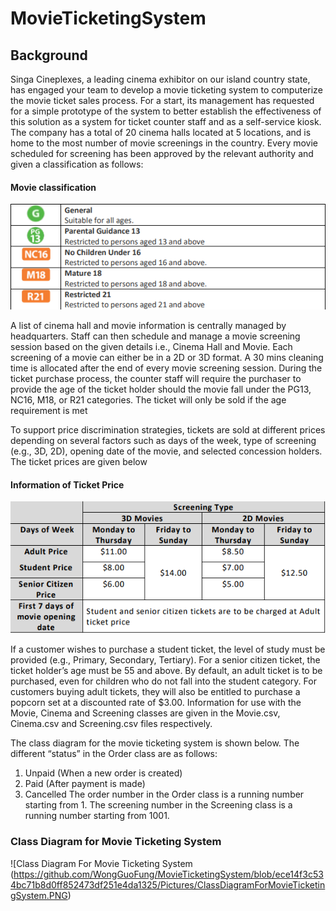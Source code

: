# MovieTicketingSystem

## Background 
Singa Cineplexes, a leading cinema exhibitor on our island country state, has engaged your 
team to develop a movie ticketing system to computerize the movie ticket sales process. 
For a start, its management has requested for a simple prototype of the system to better 
establish the effectiveness of this solution as a system for ticket counter staff and as a 
self-service kiosk. 
The company has a total of 20 cinema halls located at 5 locations, and is home to the most 
number of movie screenings in the country. Every movie scheduled for screening has been 
approved by the relevant authority and given a classification as follows:

#### Movie classification
![MovieClassification](Pictures/MovieClassification.PNG)

A list of cinema hall and movie information is centrally managed by headquarters. Staff 
can then schedule and manage a movie screening session based on the given details i.e., 
Cinema Hall and Movie. Each screening of a movie can either be in a 2D or 3D format. A 
30 mins cleaning time is allocated after the end of every movie screening session.
During the ticket purchase process, the counter staff will require the purchaser to provide 
the age of the ticket holder should the movie fall under the PG13, NC16, M18, or R21 
categories. The ticket will only be sold if the age requirement is met

To support price discrimination strategies, tickets are sold at different prices depending 
on several factors such as days of the week, type of screening (e.g., 3D, 2D), opening date 
of the movie, and selected concession holders. The ticket prices are given below

#### Information of Ticket Price
![Information of Ticket Price](Pictures/InformationOfTicketPrice.PNG)

If a customer wishes to purchase a student ticket, the level of study must be provided 
(e.g., Primary, Secondary, Tertiary). For a senior citizen ticket, the ticket holder’s age must 
be 55 and above. By default, an adult ticket is to be purchased, even for children who do 
not fall into the student category. For customers buying adult tickets, they will also be 
entitled to purchase a popcorn set at a discounted rate of $3.00. 
Information for use with the Movie, Cinema and Screening classes are given in the
Movie.csv, Cinema.csv and Screening.csv files respectively.

The class diagram for the movie ticketing system is shown below.
The different “status” in the Order class are as follows:
1. Unpaid (When a new order is created)
2. Paid (After payment is made)
3. Cancelled
The order number in the Order class is a running number starting from 1.
The screening number in the Screening class is a running number starting from 1001. 

### Class Diagram for Movie Ticketing System
![Class Diagram For Movie Ticketing System (https://github.com/WongGuoFung/MovieTicketingSystem/blob/ece14f3c534bc71b8d0ff852473df251e4da1325/Pictures/ClassDiagramForMovieTicketingSystem.PNG)
